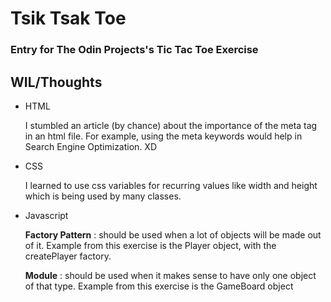 <h1>Tsik Tsak Toe</h1>
<h3>Entry for The Odin Projects's Tic Tac Toe Exercise</h3>

<h2>WIL/Thoughts</h2>
<div>
    <ul>
        <li>
            HTML
            <p>
                I stumbled an article (by chance) about the importance of the meta tag in an html file.
                For example, using the meta keywords would help in Search Engine Optimization. XD
            </p>
        </li>
        <li>
            CSS
            <p>
                I learned to use css variables for recurring values like width and height which is being used by many classes.
            </p>
        </li>
        <li>
            Javascript
            <p>
                <strong>Factory Pattern</strong> : should be used when a lot of objects will be made out of it. Example from this exercise is the Player object, with the createPlayer factory.
            </p>
            <p>
                <strong>Module</strong> : should be used when it makes sense to have only one object of that type. Example from this exercise is the GameBoard object
            </p>
        </li>
    </ul>
</div>